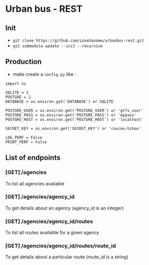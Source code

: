 # Urban bus - REST

## Init

* `git clone https://github.com/LoveXanome/urbanbus-rest.git`
* `git submodule update --init --recursive`

## Production

* make create a `config.py` like :
```
import os

SQLITE = 1
POSTGRE = 2
DATABASE = os.environ.get('DATABASE') or SQLITE

POSTGRE_USER = os.environ.get('POSTGRE_USER') or 'gtfs_user'
POSTGRE_PASS = os.environ.get('POSTGRE_PASS') or 'mypass'
POSTGRE_HOST = os.environ.get('POSTGRE_HOST') or 'localhost'

SECRET_KEY = os.environ.get('SECRET_KEY') or 'coucou-hibou'

LOG_PERF = False
PRINT_PERF = False
```

## List of endpoints
### [GET] /agencies
To list all agencies available

### [GET] /agencies/agency_id
To get details about an agency (agency_id is an integer)

### [GET] /agencies/agency_id/routes
To list all routes available for a given agency

### [GET] /agencies/agency_id/routes/route_id
To get details about a particular route (route_id is a string)
